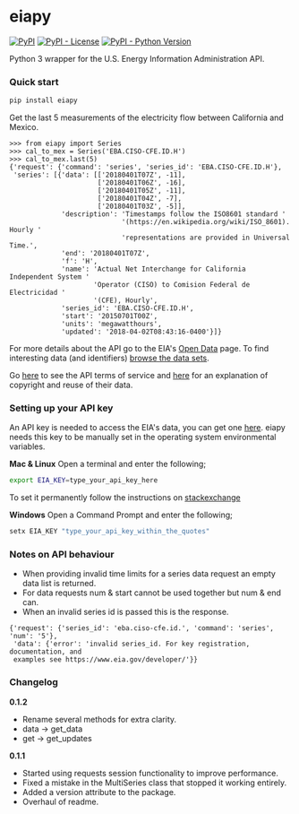 # eiapy
[![PyPI](https://img.shields.io/pypi/v/eiapy.svg)](https://pypi.org/project/eiapy/) [![PyPI - License](https://img.shields.io/pypi/l/eiapy.svg)](https://pypi.org/project/eiapy/) [![PyPI - Python Version](https://img.shields.io/pypi/pyversions/eiapy.svg)](https://pypi.org/project/eiapy/)  

Python 3 wrapper for the U.S. Energy Information Administration API.  

### Quick start
```bash
pip install eiapy
```

Get the last 5 measurements of the electricity flow between California and Mexico.

```python3
>>> from eiapy import Series
>>> cal_to_mex = Series('EBA.CISO-CFE.ID.H')
>>> cal_to_mex.last(5)
{'request': {'command': 'series', 'series_id': 'EBA.CISO-CFE.ID.H'},
 'series': [{'data': [['20180401T07Z', -11],
                      ['20180401T06Z', -16],
                      ['20180401T05Z', -11],
                      ['20180401T04Z', -7],
                      ['20180401T03Z', -5]],
             'description': 'Timestamps follow the ISO8601 standard '
                            '(https://en.wikipedia.org/wiki/ISO_8601). Hourly '
                            'representations are provided in Universal Time.',
             'end': '20180401T07Z',
             'f': 'H',
             'name': 'Actual Net Interchange for California Independent System '
                     'Operator (CISO) to Comision Federal de Electricidad '
                     '(CFE), Hourly',
             'series_id': 'EBA.CISO-CFE.ID.H',
             'start': '20150701T00Z',
             'units': 'megawatthours',
             'updated': '2018-04-02T08:43:16-0400'}]}

```

For more details about the API go to the EIA's [Open Data](https://www.eia.gov/opendata/) page. To find interesting data (and identifiers) [browse the data sets](https://www.eia.gov/opendata/qb.php).

Go [here](https://www.eia.gov/opendata/register.cfm#terms_of_service) to see the
API terms of service and [here](https://www.eia.gov/about/copyrights_reuse.cfm)
for an explanation of copyright and reuse of their data.

### Setting up your API key
An API key is needed to access the EIA's data, you can get one [here](https://www.eia.gov/opendata/register.php). eiapy needs this key to be manually set in the operating system environmental variables.

**Mac & Linux**
Open a terminal and enter the following;
```bash
export EIA_KEY=type_your_api_key_here
```
To set it permanently follow the instructions on [stackexchange](https://unix.stackexchange.com/questions/117467/how-to-permanently-set-environmental-variables)

**Windows**
Open a Command Prompt and enter the following;
```bat
setx EIA_KEY "type_your_api_key_within_the_quotes"
```

### Notes on API behaviour
- When providing invalid time limits for a series data request an empty data list is returned.
- For data requests num & start cannot be used together but num & end can.
- When an invalid series id is passed this is the response.
```python3
{'request': {'series_id': 'eba.ciso-cfe.id.', 'command': 'series', 'num': '5'},
 'data': {'error': 'invalid series_id. For key registration, documentation, and
 examples see https://www.eia.gov/developer/'}}
```

### Changelog
**0.1.2**
- Rename several methods for extra clarity.
- data -> get_data
- get -> get_updates

**0.1.1**  
- Started using requests session functionality to improve performance.
- Fixed a mistake in the MultiSeries class that stopped it working entirely.
- Added a version attribute to the package.
- Overhaul of readme.
